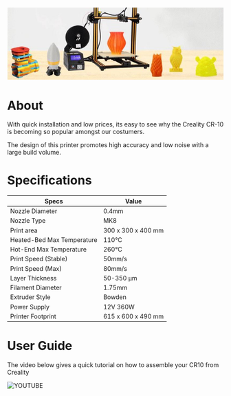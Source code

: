 ![](img/cr102.JPG)

# About

With quick installation and low prices, its easy to see why the Creality CR-10 is becoming so popular amongst our costumers.

The design of this printer promotes high accuracy and low noise with a large build volume.

# Specifications

|Specs|Value
|-|-|
|Nozzle Diameter| 0.4mm  
|Nozzle Type| MK8
|Print area| 300 x 300 x 400 mm
|Heated-Bed Max Temperature| 110°C
|Hot-End Max Temperature| 260°C   
|Print Speed (Stable)| 50mm/s 
|Print Speed (Max)| 80mm/s 
|Layer Thickness| 50-350 μm      
|Filament Diameter| 1.75mm
|Extruder Style| Bowden 
|Power Supply| 12V 360W
|Printer Footprint| 615 x 600 x 490 mm

# User Guide

The video below gives a quick tutorial on how to assemble your CR10 from Creality

![YOUTUBE](QmSxPRWlGjQ)